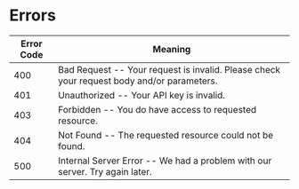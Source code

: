 # Errors

Error Code | Meaning
---------- | -------
400 | Bad Request -- Your request is invalid. Please check your request body and/or parameters.
401 | Unauthorized -- Your API key is invalid.
403 | Forbidden -- You do have access to requested resource.
404 | Not Found -- The requested resource could not be found.
500 | Internal Server Error -- We had a problem with our server. Try again later.